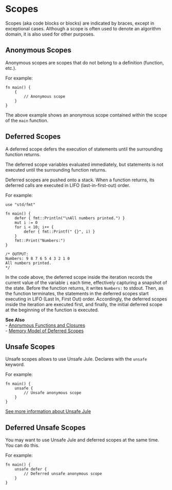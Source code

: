 # Scopes
Scopes (aka code blocks or blocks) are indicated by braces, except in exceptional cases. Although a scope is often used to denote an algorithm domain, it is also used for other purposes. 

## Anonymous Scopes
Anonymous scopes are scopes that do not belong to a definition (function, etc.).

For example:
```jule
fn main() {
    {
        // Anonymous scope
    }
}
```
The above example shows an anonymous scope contained within the scope of the `main` function.

## Deferred Scopes

A deferred scope defers the execution of statements until the surrounding function returns.

The deferred scope variables evaluated immediately, but statements is not executed until the surrounding function returns.

Deferred scopes are pushed onto a stack. When a function returns, its deferred calls are executed in LIFO (last-in-first-out) order.

For example:
```jule
use "std/fmt"

fn main() {
	defer { fmt::Println("\nAll numbers printed.") }
	mut i := 0
	for i < 10; i++ {
		defer { fmt::Printf(" {}", i) }
	}
	fmt::Print("Numbers:")
}

/* OUTPUT:
Numbers: 9 8 7 6 5 4 3 2 1 0
All numbers printed.
*/
```
In the code above, the deferred scope inside the iteration records the current value of the variable `i` each time, effectively capturing a snapshot of the state. Before the function returns, it writes `Numbers:` to stdout. Then, as the function terminates, the statements in the deferred scopes start executing in LIFO (Last In, First Out) order. Accordingly, the deferred scopes inside the iteration are executed first, and finally, the initial deferred scope at the beginning of the function is executed.

**See Also**\
\- [Anonymous Functions and Closures](/common-concepts/functions/anonymous-functions)\
\- [Memory Model of Deferred Scopes](/memory/memory-model#deferred-scopes)

## Unsafe Scopes
Unsafe scopes allows to use Unsafe Jule. Declares with the `unsafe` keyword.

For example:
```jule
fn main() {
    unsafe {
        // Unsafe anonymous scope
    }
}
```
[See more information about Unsafe Jule](/unsafe-jule/)

## Deferred Unsafe Scopes
You may want to use Unsafe Jule and deferred scopes at the same time. You can do this.

For example: 
```jule
fn main() {
    unsafe defer {
        // Deferred unsafe anonymous scope
    }
}
```